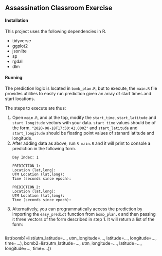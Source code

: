 ## Assassination Classroom Exercise

#### Installation

This project uses the following dependencies in R.

* tidyverse
* ggplot2
* jsonlite
* sp
* rgdal
* dlm

#### Running

The prediction logic is located in `bomb_plan.R`, but to execute, the `main.R`
file provides utilities to easily run prediction given an array of start times
and start locations.

The steps to execute are thus:

1. Open `main.R`, and at the top, modify the `start_time`, `start_latitude` and
   `start_longitude` vectors with your data. `start_time` values should be of the form, 
   `"2020-08-18T17:50:42.000Z"` and `start_latitude` and `start_longitude`
   should be floating point values of stanard latitude and longitude.
2. After adding data as above, run `R main.R` and it will print to console a
   prediction in the following form.
   ```
   Day Index: 1

   PREDICTION 1:
   Location (lat,long):
   UTM Location (lat,long):
   Time (seconds since epoch):

   PREDICTION 2:
   Location (lat,long):
   UTM Location (lat,long):
   Time (seconds since epoch):
   ```
3. Alternatively, you can programmatically access the prediction by importing
   the `easy_predict` function from `bomb_plan.R` and then passing it three
   vectors of the form described in step 1. It will return a list of the form:
   ```
list(bomb1=list(utm_latitude=..., utm_longitude=...,
								latitude=..., longitude=...,
                time=...),
		 bomb2=list(utm_latitude=..., utm_longitude=...,
								latitude=..., longitude=...,
                time=...))
   ```
